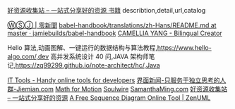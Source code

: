 [好资源收集站 – 一站式分享好的资源 书籍](https://www.9080hou.com/)
describtion,detail,url,catalog

[ⓌⓈⒿ | 零新聞](https://agora0.github.io/news/wsj/)
[babel-handbook/translations/zh-Hans/README.md at master · jamiebuilds/babel-handbook](https://github.com/jamiebuilds/babel-handbook/blob/master/translations/zh-Hans/README.md)
[CAMELLIA YANG - Bilingual Creator](https://www.camelliayang.com/)

Hello 算法,动画图解、一键运行的数据结构与算法教程,https://www.hello-algo.com/,dev
高并发系统设计 40 问,JAVA 架构师笔记,https://zq99299.github.io/note-architect/hc/,Java

[IT Tools - Handy online tools for developers](https://it-tools.tech/)
[界面新闻-只服务于独立思考的人群-Jiemian.com](https://www.jiemian.com/)
[Math for Motion](https://soulwire.co.uk/math-for-motion/)
[Soulwire](https://soulwire.co.uk/)
[SamanthaMing.com](https://www.samanthaming.com/)
[好资源收集站 – 一站式分享好的资源](https://www.9080hou.com/)
[A Free Sequence Diagram Online Tool | ZenUML](https://zenuml.com/)
